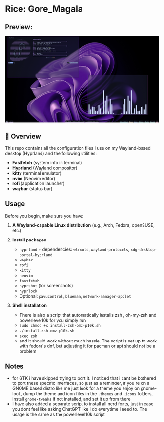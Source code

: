# Rice: Gore_Magala

## Preview:

![alt text](https://github.com/Vitroror/dotfiles_VM/blob/main/img/showcase.png)

## 📖 Overview

This repo contains all the configuration files I use on my Wayland-based desktop (Hyprland) and the following utilities:

* **Fastfetch** (system info in terminal)
* **Hyprland** (Wayland compositor)
* **kitty** (terminal emulator)
* **nvim** (Neovim editor)
* **rofi** (application launcher)
* **waybar** (status bar)
  
## Usage

Before you begin, make sure you have:

1. **A Wayland-capable Linux distribution**
   (e.g., Arch, Fedora, openSUSE, etc.)

2. **Install packages**

   * `hyprland` + dependencies: `wlroots`, `wayland-protocols`, `xdg-desktop-portal-hyprland`
   * `waybar`
   * `rofi`
   * `kitty`
   * `neovim`
   * `fastfetch`
   * `hyprshot` (for screenshots)
   * `hyprlock`
   * Optional: `pavucontrol`, `blueman`, `network-manager-applet`

3. **Shell installation**
   * There is also a script that automatically installs zsh , oh-my-zsh and powerlevel10k for you simply run
   * `sudo chmod +x install-zsh-omz-p10k.sh`
   * `./install-zsh-omz-p10k.sh`
   * `exec zsh`
   * and it should work without much hassle. The script is set up to work with fedora's dnf, but adjusting it for pacman or apt should not be a problem

## Notes

* for GTK i have skipped trying to port it. I noticed that i cant be bothered to port these specific interfaces, so just as a reminder, if you're on a GNOME based distro like me just look for a theme you enjoy on gnome-look, dump the theme and icon files in the `.themes` and `.icons` folders, install `gnome-tweaks` if not installed, and set it up from there
* I have also added a separate script to install all nerd fonts, just in case you dont feel like asking ChatGPT like i do everytime i need to. The usage is the same as the powerlevel10k script
